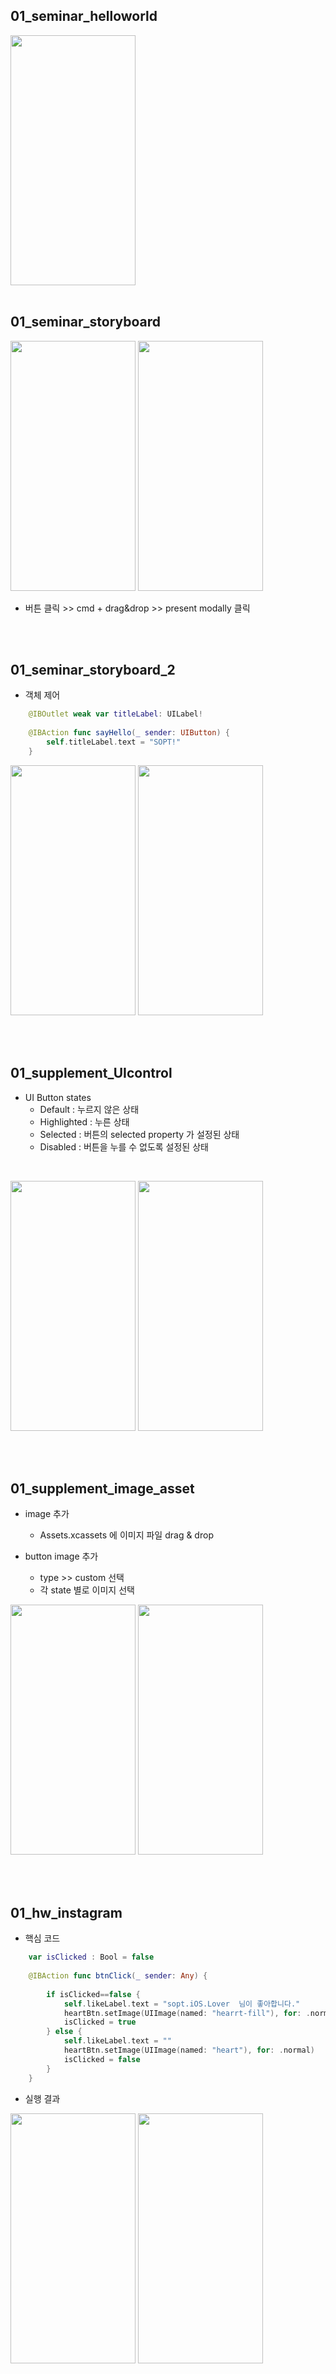 ## 01_seminar_helloworld

<img src="/screenshots/01_helloworld.png" width="200" height="400"> 

<br/>
<br/>

## 01_seminar_storyboard

<img src="/screenshots/01_storyboard_1.png" width="200" height="400"> <img src="/screenshots/01_storyboard_2.png" width="200" height="400"> 

- 버튼 클릭 >> cmd + drag&drop >> present modally 클릭

<br/>
<br/>


## 01_seminar_storyboard_2

- 객체 제어
```swift 
    @IBOutlet weak var titleLabel: UILabel!
     
    @IBAction func sayHello(_ sender: UIButton) {
        self.titleLabel.text = "SOPT!"
    }
```

<img src="/screenshots/01_storyboard2_1.png" width="200" height="400"> <img src="/screenshots/01_storyboard2_2.png" width="200" height="400"> 


<br/>
<br/>


## 01_supplement_UIcontrol

* UI Button states
    - Default : 누르지 않은 상태
    - Highlighted : 누른 상태
    - Selected : 버튼의 selected property 가 설정된 상태
    - Disabled : 버튼을 누를 수 없도록 설정된 상태 
    
<br/>

<img src="/screenshots/01_UIcontrol.png" width="200" height="400"> <img src="/screenshots/01_UIcontrol2.png" width="200" height="400"> 


<br/>
<br/>


## 01_supplement_image_asset

* image 추가
    - Assets.xcassets 에 이미지 파일 drag & drop
    
* button image 추가
    - type >> custom 선택
    - 각 state 별로 이미지 선택 
    

<img src="/screenshots/01_image2.png" width="200" height="400"> <img src="/screenshots/01_image1.png" width="200" height="400"> 


<br/>
<br/>



## 01_hw_instagram

- 핵심 코드 

```swift 
    var isClicked : Bool = false
   
    @IBAction func btnClick(_ sender: Any) {
        
        if isClicked==false {
            self.likeLabel.text = "sopt.iOS.Lover  님이 좋아합니다."
            heartBtn.setImage(UIImage(named: "hearrt-fill"), for: .normal)
            isClicked = true
        } else {
            self.likeLabel.text = ""
            heartBtn.setImage(UIImage(named: "heart"), for: .normal)
            isClicked = false
        }  
    }
```


- 실행 결과

<img src="/screenshots/01_insta.png" width="200" height="400"> <img src="/screenshots/01_insta2.png" width="200" height="400">

<br/>
<br/>


